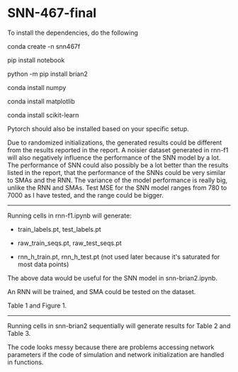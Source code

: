 # SNN-467-final



To install the dependencies, do the following

conda create -n snn467f

pip install notebook

python -m pip install brian2

conda install numpy 

conda install matplotlib 

conda install scikit-learn



Pytorch should also be installed based on your specific setup. 



Due to randomized initializations, the generated results could be different from the results reported in the report. A noisier dataset generated in rnn-f1 will also negatively influence the performance of the SNN model by a lot. The performance of SNN could also possibly be a lot better than the results listed in the report, that the performance of the SNNs could be very similar to SMAs and the RNN. The variance of the model performance is really big, unlike the RNN and SMAs. Test MSE for the SNN model ranges from 780 to 7000 as I have tested, and the range could be bigger. 

---

Running cells in rnn-f1.ipynb will generate:

- train_labels.pt, test_labels.pt

- raw_train_seqs.pt, raw_test_seqs.pt
- rnn_h_train.pt, rnn_h_test.pt (not used later because it's saturated for most data points)

The above data would be useful for the SNN model in snn-brian2.ipynb. 

An RNN will be trained, and SMA could be tested on the dataset. 

Table 1 and Figure 1. 

---

Running cells in snn-brian2 sequentially will generate results for Table 2 and Table 3.

The code looks messy because there are problems accessing network parameters if the code of simulation and network initialization are handled in functions. 